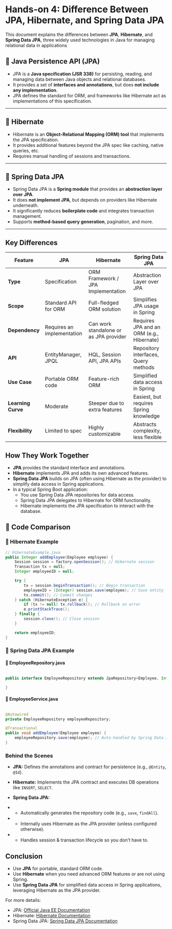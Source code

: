 

# Hands-on 4: Difference Between JPA, Hibernate, and Spring Data JPA

This document explains the differences between **JPA**, **Hibernate**, and **Spring Data JPA**, three widely used technologies in Java for managing relational data in applications

## 🔹 Java Persistence API (JPA)
- JPA is a **Java specification (JSR 338)** for persisting, reading, and managing data between Java objects and relational databases.
- It provides a set of **interfaces and annotations**, but does **not include any implementation**.
- JPA defines the standard for ORM, and frameworks like Hibernate act as implementations of this specification.

---

## 🔹 Hibernate
- Hibernate is an **Object-Relational Mapping (ORM) tool** that implements the JPA specification.
- It provides additional features beyond the JPA spec like caching, native queries, etc.
- Requires manual handling of sessions and transactions.

---

## 🔹 Spring Data JPA
- Spring Data JPA is a **Spring module** that provides an **abstraction layer over JPA**.
- It does **not implement JPA**, but depends on providers like Hibernate underneath.
- It significantly reduces **boilerplate code** and integrates transaction management.
- Supports **method-based query generation**, pagination, and more.

---

## Key Differences
| Feature                  | JPA                              | Hibernate                        | Spring Data JPA                  |
|--------------------------|----------------------------------|----------------------------------|----------------------------------|
| **Type**                | Specification                   | ORM Framework / JPA Implementation | Abstraction Layer over JPA       |
| **Scope**               | Standard API for ORM            | Full-fledged ORM solution         | Simplifies JPA usage in Spring   |
| **Dependency**          | Requires an implementation      | Can work standalone or as JPA provider | Requires JPA and an ORM (e.g., Hibernate) |
| **API**                 | EntityManager, JPQL             | HQL, Session API, JPA APIs       | Repository interfaces, Query methods |
| **Use Case**            | Portable ORM code               | Feature-rich ORM                 | Simplified data access in Spring |
| **Learning Curve**      | Moderate                        | Steeper due to extra features    | Easiest, but requires Spring knowledge |
| **Flexibility**         | Limited to spec                 | Highly customizable              | Abstracts complexity, less flexible |

## How They Work Together
- **JPA** provides the standard interface and annotations.
- **Hibernate** implements JPA and adds its own advanced features.
- **Spring Data JPA** builds on JPA (often using Hibernate as the provider) to simplify data access in Spring applications.
- In a typical Spring Boot application:
    - You use Spring Data JPA repositories for data access.
    - Spring Data JPA delegates to Hibernate for ORM functionality.
    - Hibernate implements the JPA specification to interact with the database.


## 🔸 Code Comparison

### 🔸 Hibernate Example
```java
// HibernateExample.java
public Integer addEmployee(Employee employee) {
    Session session = factory.openSession(); // Hibernate session
    Transaction tx = null;
    Integer employeeID = null;

    try {
        tx = session.beginTransaction(); // Begin transaction
        employeeID = (Integer) session.save(employee); // Save entity
        tx.commit(); // Commit changes
    } catch (HibernateException e) {
        if (tx != null) tx.rollback(); // Rollback on error
        e.printStackTrace();
    } finally {
        session.close(); // Close session
    }

    return employeeID;
}

```

### 🔸 Spring Data JPA Example

#### 🔹 EmployeeRepository.java
```java

public interface EmployeeRepository extends JpaRepository<Employee, Integer> {

}
```
#### 🔹 EmployeeService.java
```java

@Autowired
private EmployeeRepository employeeRepository;

@Transactional
public void addEmployee(Employee employee) {
    employeeRepository.save(employee); // Auto-handled by Spring Data JPA
}
```

### Behind the Scenes
- **JPA:** Defines the annotations and contract for persistence (e.g., `@Entity`, `@Id`).

- **Hibernate:** Implements the JPA contract and executes DB operations like `INSERT`, `SELECT`.

- **Spring Data JPA:**

- - Automatically generates the repository code (e.g., `save`, `findAll`).

- - Internally uses Hibernate as the JPA provider (unless configured otherwise).

- - Handles session & transaction lifecycle so you don’t have to.

## Conclusion
- Use **JPA** for portable, standard ORM code.
- Use **Hibernate** when you need advanced ORM features or are not using Spring.
- Use **Spring Data JPA** for simplified data access in Spring applications, leveraging Hibernate as the JPA provider.

For more details:
- JPA: [Official Java EE Documentation](https://jakarta.ee/specifications/persistence/)
- Hibernate: [Hibernate Documentation](https://hibernate.org/orm/documentation/)
- Spring Data JPA: [Spring Data JPA Documentation](https://docs.spring.io/spring-data/jpa/docs/current/reference/html/)